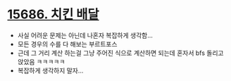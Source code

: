 # [15686. 치킨 배달](https://www.acmicpc.net/problem/15686)

- 사실 어려운 문제는 아닌데 나혼자 복잡하게 생각함...
- 모든 경우의 수를 다 해보는 부르트포스
- 근데 그 거리 계산 하는걸 그냥 주어진 식으로 계산하면 되는데 혼자서 bfs 돌리고 앉았음 ㅋㅋㅋㅋㅋ
- 복잡하게 생각하지 말자...